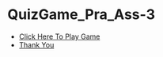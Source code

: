 # QuizGame_Pra_Ass-3

* <a href ="https://replit.com/@khushbu306/quizgame?v=1">Click Here To Play Game
* Thank You
